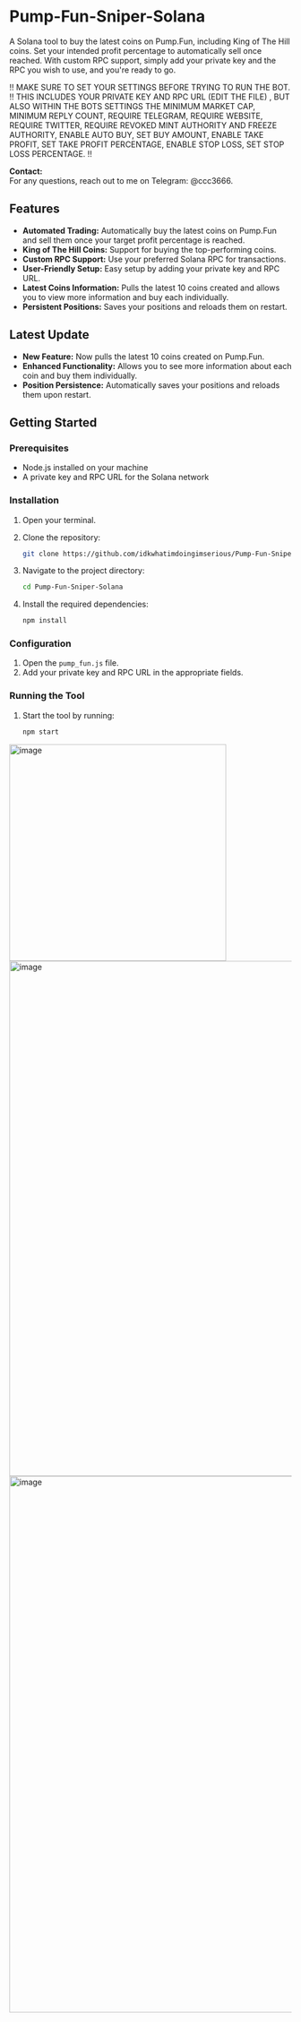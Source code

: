 # Pump-Fun-Sniper-Solana

A Solana tool to buy the latest coins on Pump.Fun, including King of The Hill coins. Set your intended profit percentage to automatically sell once reached. With custom RPC support, simply add your private key and the RPC you wish to use, and you're ready to go.


!! MAKE SURE TO SET YOUR SETTINGS BEFORE TRYING TO RUN THE BOT. !! THIS INCLUDES YOUR PRIVATE KEY AND RPC URL (EDIT THE FILE) , BUT ALSO WITHIN THE BOTS SETTINGS THE MINIMUM MARKET CAP, MINIMUM REPLY COUNT, REQUIRE TELEGRAM, REQUIRE WEBSITE, REQUIRE TWITTER, REQUIRE REVOKED MINT AUTHORITY AND FREEZE AUTHORITY, ENABLE AUTO BUY, SET BUY AMOUNT, ENABLE TAKE PROFIT, SET TAKE PROFIT PERCENTAGE, ENABLE STOP LOSS, SET STOP LOSS PERCENTAGE. !!


**Contact:**  
For any questions, reach out to me on Telegram: @ccc3666.

## Features

- **Automated Trading:** Automatically buy the latest coins on Pump.Fun and sell them once your target profit percentage is reached.
- **King of The Hill Coins:** Support for buying the top-performing coins.
- **Custom RPC Support:** Use your preferred Solana RPC for transactions.
- **User-Friendly Setup:** Easy setup by adding your private key and RPC URL.
- **Latest Coins Information:** Pulls the latest 10 coins created and allows you to view more information and buy each individually.
- **Persistent Positions:** Saves your positions and reloads them on restart.

## Latest Update

- **New Feature:** Now pulls the latest 10 coins created on Pump.Fun.
- **Enhanced Functionality:** Allows you to see more information about each coin and buy them individually.
- **Position Persistence:** Automatically saves your positions and reloads them upon restart.

## Getting Started

### Prerequisites

- Node.js installed on your machine
- A private key and RPC URL for the Solana network

### Installation

1. Open your terminal.

2. Clone the repository:

    ```bash
    git clone https://github.com/idkwhatimdoingimserious/Pump-Fun-Sniper-Solana/
    ```

3. Navigate to the project directory:

    ```bash
    cd Pump-Fun-Sniper-Solana
    ```

4. Install the required dependencies:

    ```bash
    npm install
    ```

### Configuration

1. Open the `pump_fun.js` file.
2. Add your private key and RPC URL in the appropriate fields.

### Running the Tool

1. Start the tool by running:

    ```bash
    npm start
    ```

<img width="387" alt="image" src="https://github.com/idkwhatimdoingimserious/Pump-Fun-Sniper-Solana/assets/143815179/bbc9aa31-b180-453f-b1e1-6dedb125b150">


<img width="920" alt="image" src="https://github.com/idkwhatimdoingimserious/Pump-Fun-Sniper-Solana/assets/143815179/c1c1555d-9f5c-4355-b95f-1718c76f083e">

<img width="958" alt="image" src="https://github.com/idkwhatimdoingimserious/Pump-Fun-Sniper-Solana/assets/143815179/dfb0ba1d-0be4-4394-9bcc-907c2d70ae4b">


